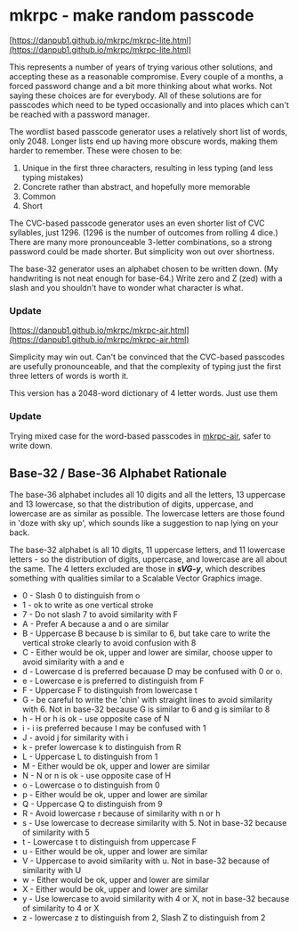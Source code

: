 # mkrpc - make random passcode
[https://danpub1.github.io/mkrpc/mkrpc-lite.html](https://danpub1.github.io/mkrpc/mkrpc-lite.html)

This represents a number of years of trying various other solutions, and accepting these as a reasonable compromise.
Every couple of a months, a forced password change and a bit more thinking about what works.
Not saying these choices are for everybody.
All of these solutions are for passcodes which need to be typed occasionally and into places which can't be reached with a password manager.

The wordlist based passcode generator uses a relatively short list of words, only 2048.
Longer lists end up having more obscure words, making them harder to remember.
These were chosen to be:
1. Unique in the first three characters, resulting in less typing (and less typing mistakes)
1. Concrete rather than abstract, and hopefully more memorable
2. Common
3. Short

The CVC-based passcode generator uses an even shorter list of CVC syllables, just 1296.
(1296 is the number of outcomes from rolling 4 dice.)
There are many more pronounceable 3-letter combinations, so a strong password could be made shorter.
But simplicity won out over shortness.

The base-32 generator uses an alphabet chosen to be written down.
(My handwriting is not neat enough for base-64.)
Write zero and Z (zed) with a slash and you shouldn't have to wonder what character is what.

### Update
[https://danpub1.github.io/mkrpc/mkrpc-air.html](https://danpub1.github.io/mkrpc/mkrpc-air.html)

Simplicity may win out.  Can't be convinced that the CVC-based passcodes are usefully pronounceable, and that the complexity of typing just the first three letters of words is worth it.

This version has a 2048-word dictionary of 4 letter words.  Just use them

### Update

Trying mixed case for the word-based passcodes in [mkrpc-air](https://danpub1.github.io/mkrpc/mkrpc-air.html), safer to write down.

## Base-32 / Base-36 Alphabet Rationale

The base-36 alphabet includes all 10 digits and all the letters, 13 uppercase and 13 lowercase,
so that the distribution of digits, uppercase, and lowercase are as similar as possible.
The lowercase letters are those found in 'doze with sky up',
which sounds like a suggestion to nap lying on your back.

The base-32 alphabet is all 10 digits, 11 uppercase letters, and 11 lowercase letters - 
so the distribution of digits, uppercase, and lowercase are all about the same.
The 4 letters excluded are those in ***sVG-y***,
which describes something with qualities similar to a Scalable Vector Graphics image. 

* 0 - Slash 0 to distinguish from o
* 1 - ok to write as one vertical stroke
* 7 - Do not slash 7 to avoid similarity with F
* A - Prefer A because a and o are similar
* B - Uppercase B because b is similar to 6, but take care to write the vertical stroke clearly to avoid confusion with 8
* C - Either would be ok, upper and lower are similar, choose upper to avoid similarity with a and e
* d - Lowercase d is preferred becauase D may be confused with 0 or o.
* e - Lowercase e is preferred to distinguish from F
* F - Uppercase F to distinguish from lowercase t
* G - be careful to write the 'chin' with straight lines to avoid similarity with 6. Not in base-32 because G is similar to 6 and g is similar to 8
* h - H or h is ok - use opposite case of N
* i - i is preferred because I may be confused with 1
* J - avoid j for similarity with i
* k - prefer lowercase k to distinguish from R
* L - Uppercase L to distinguish from 1
* M - Either would be ok, upper and lower are similar
* N - N or n is ok - use opposite case of H
* o - Lowercase o to distinguish from 0
* p - Either would be ok, upper and lower are similar
* Q - Uppercase Q to distinguish from 9
* R - Avoid lowercase r because of similarity with n or h
* s - Use lowercase to decrease similarity with 5.  Not in base-32 because of similarity with 5
* t - Lowercase t to distinguish from uppercase F
* u - Either would be ok, upper and lower are similar
* V - Uppercase to avoid similarity with u.  Not in base-32 because of similarity with U
* w - Either would be ok, upper and lower are similar
* X - Either would be ok, upper and lower are similar
* y - Use lowercase to avoid similarity with 4 or X, not in base-32 because of similarity to 4 or X
* z - lowercase z to distinguish from 2, Slash Z to distinguish from 2
